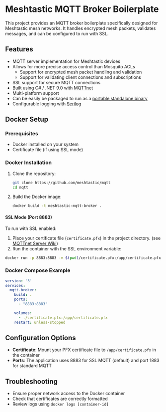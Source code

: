 # Meshtastic MQTT Broker Boilerplate

This project provides an MQTT broker boilerplate specifically designed for Meshtastic mesh networks. It handles encrypted mesh packets, validates messages, and can be configured to run with SSL.

## Features

- MQTT server implementation for Meshtastic devices
- Allows for more precise access control than Mosquito ACLs
  - Support for encrypted mesh packet handling and validation
  - Support for validating client connections and subscriptions
- SSL support for secure MQTT connections
- Built using C# / .NET 9.0 with [MQTTnet](https://github.com/dotnet/MQTTnet)
- Multi-platform support
- Can be easily be packaged to run as a [portable standalone binary](https://learn.microsoft.com/en-us/dotnet/core/deploying/single-file/overview?tabs=cli)
- Configurable logging with [Serilog](https://serilog.net/)

## Docker Setup

### Prerequisites

- Docker installed on your system
- Certificate file (if using SSL mode)

### Docker Installation

1. Clone the repository:
   ```bash
   git clone https://github.com/meshtastic/mqtt
   cd mqtt
   ```

2. Build the Docker image:
   ```bash
   docker build -t meshtastic-mqtt-broker .
   ```

#### SSL Mode (Port 8883)

To run with SSL enabled:

1. Place your certificate file (`certificate.pfx`) in the project directory. (see [MQTTnet Server Wiki](https://github.com/dotnet/MQTTnet/wiki/Server))
2. Run the container with the SSL environment variable:

```bash
docker run -p 8883:8883 -v $(pwd)/certificate.pfx:/app/certificate.pfx meshtastic-mqtt-broker
```

### Docker Compose Example

```yaml
version: '3'
services:
  mqtt-broker:
    build: .
    ports:
      - "8883:8883"

    volumes:
      - ./certificate.pfx:/app/certificate.pfx
    restart: unless-stopped
```

## Configuration Options


- **Certificate**: Mount your PFX certificate file to `/app/certificate.pfx` in the container
- **Ports**: The application uses  8883 for SSL MQTT (default) and port 1883 for standard MQTT

## Troubleshooting

- Ensure proper network access to the Docker container
- Check that certificates are correctly formatted
- Review logs using `docker logs [container-id]`
